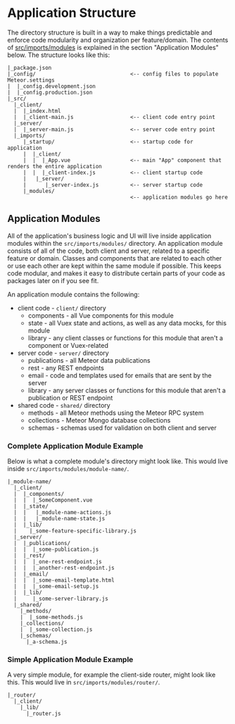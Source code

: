 # Application Structure
The directory structure is built in a way to make things predictable and enforce code modularity and organization per feature/domain. The contents of [src/imports/modules](/src/imports/modules) is explained in the section "Application Modules" below. The structure looks like this:

```
|_package.json
|_config/                              <-- config files to populate Meteor.settings
|  |_config.development.json
|  |_config.production.json
|_src/
  |_client/                         
  |  |_index.html
  |  |_client-main.js                  <-- client code entry point
  |_server/
  |  |_server-main.js                  <-- server code entry point
  |_imports/
     |_startup/                        <-- startup code for application
     |  |_client/
     |  |  |_App.vue                   <-- main "App" component that renders the entire application
     |  |  |_client-index.js           <-- client startup code
     |   |_server/
     |      |_server-index.js          <-- server startup code
     |_modules/
                                       <-- application modules go here 
```

## Application Modules

All of the application's business logic and UI will live inside application modules within the `src/imports/modules/` directory. An application module consists of all of the code, both client and server, related to a specific feature or domain. Classes and components that are related to each other or use each other are kept within the same module if possible. This keeps code modular, and makes it easy to distribute certain parts of your code as packages later on if you see fit.

An application module contains the following:
* client code - `client/` directory
  * components - all Vue components for this module
  * state - all Vuex state and actions, as well as any data mocks, for this module
  * library - any client classes or functions for this module that aren't a component or Vuex-related
* server code - `server/` directory
  * publications - all Meteor data publications
  * rest - any REST endpoints
  * email - code and templates used for emails that are sent by the server
  * library - any server classes or functions for this module that aren't a publication or REST endpoint
* shared code - `shared/` directory
  * methods - all Meteor methods using the Meteor RPC system
  * collections - Meteor Mongo database collections
  * schemas - schemas used for validation on both client and server


### Complete Application Module Example
Below is what a complete module's directory might look like. This would live inside `src/imports/modules/module-name/`.
```
|_module-name/
  |_client/
  |  |_components/
  |  |  |_SomeComponent.vue
  |  |_state/
  |  |   |_module-name-actions.js
  |  |   |_module-name-state.js
  |  |_lib/
  |    |_some-feature-specific-library.js
  |_server/
  |  |_publications/
  |  |  |_some-publication.js
  |  |_rest/
  |  |  |_one-rest-endpoint.js
  |  |  |_another-rest-endpoint.js
  |  |_email/
  |  |  |_some-email-template.html
  |  |  |_some-email-setup.js
  |  |_lib/
  |     |_some-server-library.js
  |_shared/
    |_methods/
    |  |_some-methods.js
    |_collections/
    |  |_some-collection.js
    |_schemas/
      |_a-schema.js
```

### Simple Application Module Example

A very simple module, for example the client-side router, might look like this. This would live in `src/imports/modules/router/`.
```
|_router/
  |_client/
    |_lib/
      |_router.js
```